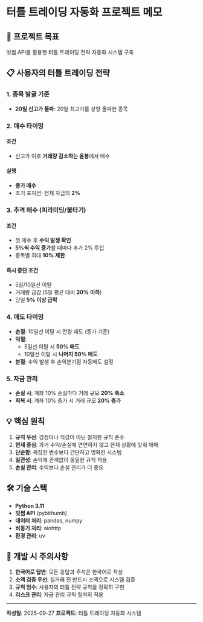 # 터틀 트레이딩 자동화 프로젝트 메모

## 🎯 프로젝트 목표
빗썸 API를 활용한 터틀 트레이딩 전략 자동화 시스템 구축

## 📋 사용자의 터틀 트레이딩 전략

### 1. 종목 발굴 기준
- **20일 신고가 돌파**: 20일 최고가를 상향 돌파한 종목

### 2. 매수 타이밍
#### 조건
- 신고가 이후 **거래량 감소하는 음봉**에서 매수

#### 실행
- **종가 매수**
- 초기 포지션: 전체 자금의 **2%**

### 3. 추격 매수 (피라미딩/불타기)
#### 조건
- 첫 매수 후 **수익 발생 확인**
- **5%씩 수익 증가**할 때마다 추가 2% 투입
- 종목별 최대 **10% 제한**

#### 즉시 중단 조건
- 5일/10일선 이탈
- 거래량 급감 (5일 평균 대비 **20% 이하**)
- 당일 **5% 이상 급락**

### 4. 매도 타이밍
- **손절**: 10일선 이탈 시 전량 매도 (종가 기준)
- **익절**:
  - 5일선 이탈 시 **50% 매도**
  - 10일선 이탈 시 **나머지 50% 매도**
- **본절**: 수익 발생 후 손익분기점 자동매도 설정

### 5. 자금 관리
- **손실 시**: 계좌 10% 손실마다 거래 규모 **20% 축소**
- **회복 시**: 계좌 10% 증가 시 거래 규모 **20% 증가**

## 💡 핵심 원칙
1. **규칙 우선**: 감정이나 직감이 아닌 철저한 규칙 준수
2. **현재 중심**: 과거 수익/손실에 연연하지 않고 현재 상황에 맞춰 매매
3. **단순함**: 복잡한 변수보다 간단하고 명확한 시스템
4. **일관성**: 손익에 관계없이 동일한 규칙 적용
5. **손실 관리**: 수익보다 손실 관리가 더 중요

## 🛠 기술 스택
- **Python 3.11**
- **빗썸 API** (pybithumb)
- **데이터 처리**: pandas, numpy
- **비동기 처리**: aiohttp
- **환경 관리**: uv

## 📌 개발 시 주의사항
1. **한국어로 답변**: 모든 응답과 주석은 한국어로 작성
2. **소액 검증 우선**: 실거래 전 반드시 소액으로 시스템 검증
3. **규칙 엄수**: 사용자의 터틀 전략 규칙을 정확히 구현
4. **리스크 관리**: 자금 관리 규칙 철저히 적용

---

**작성일**: 2025-09-27
**프로젝트**: 터틀 트레이딩 자동화 시스템